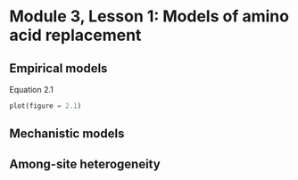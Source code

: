 # Module 3, Lesson 1: Models of amino acid replacement

## Empirical models

Equation 2.1

```python
plot(figure = 2.1)
```

## Mechanistic models

## Among-site heterogeneity
